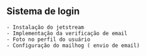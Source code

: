 ## Sistema de login
    - Instalação do jetstream
    - Implementação da verificação de email
    - Foto no perfil do usuário
    - Configuração do mailhog ( envio de email)
